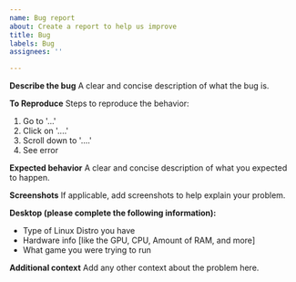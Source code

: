 ```yaml
---
name: Bug report
about: Create a report to help us improve
title: Bug
labels: Bug
assignees: ''

---
```


<!--- Please make sure to put the accurate label for the correct branch, since it will make our jobs much more easier trying to fix-->

**Describe the bug**
A clear and concise description of what the bug is.

**To Reproduce**
Steps to reproduce the behavior:
1. Go to '...'
2. Click on '....'
3. Scroll down to '....'
4. See error

**Expected behavior**
A clear and concise description of what you expected to happen.

**Screenshots**
If applicable, add screenshots to help explain your problem.

**Desktop (please complete the following information):**
- Type of Linux Distro you have
- Hardware info [like the GPU, CPU, Amount of RAM, and more]
- What game you were trying to run

**Additional context**
Add any other context about the problem here.
